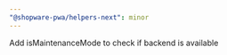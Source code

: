 ```yaml
---
"@shopware-pwa/helpers-next": minor
---
```


Add isMaintenanceMode to check if backend is available
